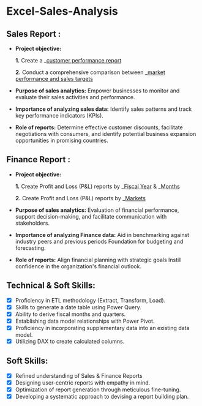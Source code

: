# Excel-Sales-Analysis

## Sales Report :


- **Project objective:** 

    **1.** Create a _[customer performance report](https://github.com/kumar09v/Excel-Sales-Analysis/blob/main/Customer%20Performance%20Report.pdf) 

    **2.** Conduct a comprehensive comparison between _[market performance and sales targets](https://github.com/kumar09v/Excel-Sales-Analysis/blob/main/Market%20Performance%20vs%20Target%20Report.pdf)

- **Purpose of sales analytics:** Empower businesses to monitor and evaluate their sales activities and performance.

- **Importance of analyzing sales data:** Identify sales patterns and track key performance indicators (KPIs).

- **Role of reports:** Determine effective customer discounts, facilitate negotiations with consumers, and identify potential business expansion opportunities in promising countries.


## Finance Report :

- **Project objective:** 

    **1.** Create Profit and Loss (P&L) reports by _[Fiscal Year](https://github.com/kumar09v/Excel-Sales-Analysis/blob/main/P%26L%20Statement%20by%20Fiscal%20Year.pdf) & _[Months](https://github.com/kumar09v/Excel-Sales-Analysis/blob/main/P%26L%20Statement%20By%20Months.pdf) 

   **2.** Create Profit and Loss (P&L) reports by _[Markets](https://github.com/kumar09v/Excel-Sales-Analysis/blob/main/P%26L%20Statement%20by%20Markets.pdf)

- **Purpose of sales analytics:** Evaluation of financial performance, support decision-making, and facilitate communication with stakeholders.

- **Importance of analyzing Finance data:** Aid in benchmarking against industry peers and previous periods Foundation for budgeting and forecasting.

- **Role of reports:** Align financial planning with strategic goals Instill confidence in the organization's financial outlook.


## Technical & Soft Skills:
- [x]	Proficiency in ETL methodology (Extract, Transform, Load).
- [x]	Skills to generate a date table using Power Query.
- [x]	Ability to derive fiscal months and quarters.
- [x]	Establishing data model relationships with Power Pivot.
- [x]	Proficiency in incorporating supplementary data into an existing data model.
- [x]	Utilizing DAX to create calculated columns.

## Soft Skills:
- [x]	Refined understanding of Sales & Finance Reports
- [x]	Designing user-centric reports with empathy in mind.
- [x]	Optimization of report generation through meticulous fine-tuning.
- [x]	Developing a systematic approach to devising a report building plan.
